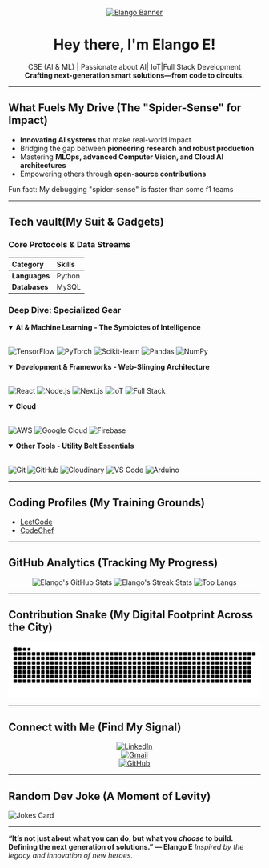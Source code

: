 <div align="center">

[![Elango Banner](https://svg-banners.vercel.app/api?type=glitch&text1=Elango%20&text2=Next-Gen%20AI%20Engineer&width=800&height=400&font=Orbitron)](https://github.com/elango74)

# Hey there, I'm **Elango E!**
 CSE (AI & ML) | Passionate about AI| IoT|Full Stack Development  
 **Crafting next-generation smart solutions—from code to circuits.**

</div>

---

## What Fuels My Drive (The "Spider-Sense" for Impact)
- **Innovating AI systems** that make real-world impact
- Bridging the gap between **pioneering research and robust production**
- Mastering **MLOps, advanced Computer Vision, and Cloud AI architectures**
- Empowering others through **open-source contributions**

Fun fact: My debugging "spider-sense" is faster than some f1 teams

---

## Tech vault(My Suit & Gadgets)

### Core Protocols & Data Streams

| Category | Skills |
| :--- | :--- |
| **Languages** | Python | C | JavaScript |
| **Databases** | MySQL | MongoDB |

### Deep Dive: Specialized Gear

<details open>
<summary><b>AI & Machine Learning - The Symbiotes of Intelligence</b></summary>
<br>

![TensorFlow](https://img.shields.io/badge/TensorFlow-FF6F00?style=for-the-badge&logo=tensorflow&logoColor=white)
![PyTorch](https://img.shields.io/badge/PyTorch-EE4C2C?style=for-the-badge&logo=pytorch&logoColor=white)
![Scikit-learn](https://img.shields.io/badge/scikit--learn-F7931E?style=for-the-badge&logo=scikit-learn&logoColor=white)
![Pandas](https://img.shields.io/badge/Pandas-150458?style=for-the-badge&logo=pandas&logoColor=white)
![NumPy](https://img.shields.io/badge/NumPy-013243?style=for-the-badge&logo=numpy&logoColor=white)

</details>

<details open>
<summary><b>Development & Frameworks - Web-Slinging Architecture</b></summary>
<br>

![React](https://img.shields.io/badge/React-61DAFB?style=for-the-badge&logo=react&logoColor=black)
![Node.js](https://img.shields.io/badge/Node.js-339933?style=for-the-badge&logo=nodedotjs&logoColor=white)
![Next.js](https://img.shields.io/badge/Next.js-000000?style=for-the-badge&logo=nextdotjs&logoColor=white)
![IoT](https://img.shields.io/badge/IoT-009999?style=for-the-badge&logo=internetofthings&logoColor=white)
![Full Stack](https://img.shields.io/badge/Full%20Stack-4C75A1?style=for-the-badge&logo=serverless&logoColor=white)

</details>

<details open>
<summary><b>Cloud</b></summary>
<br>

![AWS](https://img.shields.io/badge/AWS-232F3E?style=for-the-badge&logo=amazon-aws&logoColor=white)
![Google Cloud](https://img.shields.io/badge/Google%20Cloud-4285F4?style=for-the-badge&logo=google-cloud&logoColor=white)
![Firebase](https://img.shields.io/badge/Firebase-FFCA28?style=for-the-badge&logo=firebase&logoColor=black)

</details>

<details open>
<summary><b>Other Tools - Utility Belt Essentials</b></summary>
<br>

![Git](https://img.shields.io/badge/Git-F05032?style=for-the-badge&logo=git&logoColor=white)
![GitHub](https://img.shields.io/badge/GitHub-100000?style=for-the-badge&logo=github&logoColor=white)
![Cloudinary](https://img.shields.io/badge/Cloudinary-3448C5?style=for-the-badge&logo=cloudinary&logoColor=white)
![VS Code](https://img.shields.io/badge/VS%20Code-007ACC?style=for-the-badge&logo=visual-studio-code&logoColor=white)
![Arduino](https://img.shields.io/badge/Arduino-00979D?style=for-the-badge&logo=arduino&logoColor=white)

</details>

---

## Coding Profiles (My Training Grounds)
- [LeetCode](https://leetcode.com/)    
- [CodeChef](https://www.codechef.com/)  

---

## GitHub Analytics (Tracking My Progress)

<div align="center">

![Elango's GitHub Stats](https://github-readme-stats.vercel.app/api?username=elango74&show_icons=true&theme=transparent&title_color=E00000&icon_color=E00000&text_color=FFFFFF&bg_color=1F1F1F)
![Elango's Streak Stats](https://github-readme-streak-stats.herokuapp.com/?user=elango74&theme=transparent&border_radius=5&currstreak_color=E00000&ring_color=E00000&background=1F1F1F&dates=FFFFFF)
![Top Langs](https://github-readme-stats.vercel.app/api/top-langs/?username=elango74&layout=compact&theme=transparent&title_color=E00000&icon_color=E00000&text_color=FFFFFF&bg_color=1F1F1F)

</div>

---

## Contribution Snake (My Digital Footprint Across the City)

<div align="center">
  
<picture>
  <source media="(prefers-color-scheme: dark)" srcset="https://raw.githubusercontent.com/elango74/elango74/output/github-snake.svg" />
  <source media="(prefers-color-scheme: light)" srcset="" />
  <img alt="github-snake" src="https://raw.githubusercontent.com/elango74/elango74/output/github-snake.svg" />
</picture>

</div>

---

## Connect with Me (Find My Signal)

<div align="center">

[![LinkedIn](https://img.shields.io/badge/LinkedIn-Elango%20E-blue?style=for-the-badge&logo=linkedin)](https://www.linkedin.com/)  
[![Gmail](https://img.shields.io/badge/Email-elango.ren606@gmail.com-red?style=for-the-badge&logo=gmail)](mailto:elangoe@example.com)  
[![GitHub](https://img.shields.io/badge/GitHub-elango74-black?style=for-the-badge&logo=github)](https://github.com/elango74)  

</div>

---

## Random Dev Joke (A Moment of Levity)
![Jokes Card](https://readme-jokes.vercel.app/api?theme=radical)

---

**“It’s not just about what you can do, but what you *choose* to build. Defining the next generation of solutions.” — Elango E**
*Inspired by the legacy and innovation of new heroes.*

